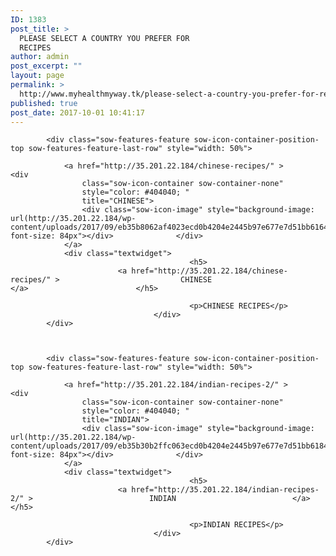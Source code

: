```yaml
---
ID: 1383
post_title: >
  PLEASE SELECT A COUNTRY YOU PREFER FOR
  RECIPES
author: admin
post_excerpt: ""
layout: page
permalink: >
  http://www.myhealthmyway.tk/please-select-a-country-you-prefer-for-recipes/
published: true
post_date: 2017-10-01 10:41:17
---
```

<div id="pl-1383"  class="panel-layout" ><div id="pg-1383-0"  class="panel-grid panel-no-style" ><div id="pgc-1383-0-0"  class="panel-grid-cell"  data-weight="1" ><div id="panel-1383-0-0-0" class="so-panel widget widget_sow-features panel-first-child panel-last-child" data-index="0" data-style="{&quot;background_image_attachment&quot;:false,&quot;background_display&quot;:&quot;tile&quot;}" ><div class="so-widget-sow-features so-widget-sow-features-default-015a7d704d63">
<div class="sow-features-list sow-features-responsive">

			
			
			<div class="sow-features-feature sow-icon-container-position-top sow-features-feature-last-row" style="width: 50%">

				<a href="http://35.201.22.184/chinese-recipes/" >				<div
					class="sow-icon-container sow-container-none"
                    style="color: #404040; "
					title="CHINESE">
					<div class="sow-icon-image" style="background-image: url(http://35.201.22.184/wp-content/uploads/2017/09/eb35b8062af4023ecd0b4204e2445b97e677e7d51bb6164491_1920.png); font-size: 84px"></div>				</div>
				</a>
				<div class="textwidget">
											<h5>
							<a href="http://35.201.22.184/chinese-recipes/" >							CHINESE							</a>						</h5>
					
											<p>CHINESE RECIPES</p>					
									</div>
			</div>

		
			
			<div class="sow-features-feature sow-icon-container-position-top sow-features-feature-last-row" style="width: 50%">

				<a href="http://35.201.22.184/indian-recipes-2/" >				<div
					class="sow-icon-container sow-container-none"
                    style="color: #404040; "
					title="INDIAN">
					<div class="sow-icon-image" style="background-image: url(http://35.201.22.184/wp-content/uploads/2017/09/eb35b30b2ffc063ecd0b4204e2445b97e677e7d51bb6184593_1920.png); font-size: 84px"></div>				</div>
				</a>
				<div class="textwidget">
											<h5>
							<a href="http://35.201.22.184/indian-recipes-2/" >							INDIAN							</a>						</h5>
					
											<p>INDIAN RECIPES</p>					
									</div>
			</div>

			
</div>
</div></div></div></div></div>